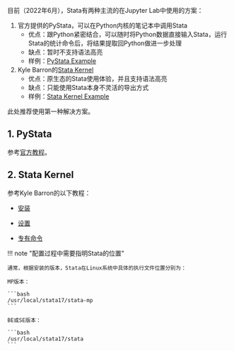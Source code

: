 目前（2022年6月），Stata有两种主流的在Jupyter Lab中使用的方案：

1. 官方提供的PyStata，可以在Python内核的笔记本中调用Stata
	* 优点：跟Python紧密结合，可以随时将Python数据直接输入Stata，运行Stata的统计命令后，将结果提取回Python做进一步处理
	* 缺点：暂时不支持语法高亮
	* 样例：[PyStata Example](/04-stata/pystata/)
2. Kyle Barron的[Stata Kernel](https://kylebarron.dev/stata_kernel/)
	* 优点：原生态的Stata使用体验，并且支持语法高亮
	* 缺点：只能使用Stata本身不灵活的导出方式
	* 样例：[Stata Kernel Example](/04-stata/stata_kernel)



此处推荐使用第一种解决方案。



## 1. PyStata

参考[官方教程](https://www.stata.com/python/pystata/)。



## 2. Stata Kernel

参考Kyle Barron的以下教程：

- [安装](https://kylebarron.dev/stata_kernel/getting_started/)

- [设置](https://kylebarron.dev/stata_kernel/using_stata_kernel/configuration/)
- [专有命令](https://kylebarron.dev/stata_kernel/using_stata_kernel/magics/)



!!! note "配置过程中需要指明Stata的位置"

	通常，根据安装的版本，Stata在Linux系统中具体的执行文件位置分别为：
	
	MP版本：
	
	```bash
	/usr/local/stata17/stata-mp
	```
	
	BE或SE版本：
	
	```bash
	/usr/local/stata17/stata
	```
